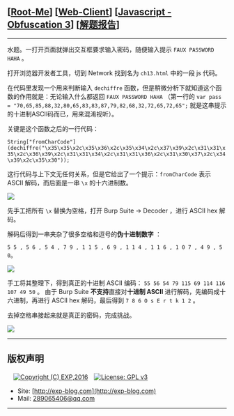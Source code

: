 ## [[Root-Me](https://www.root-me.org/)] [[Web-Client](https://www.root-me.org/en/Challenges/Web-Client/)] [[Javascript - Obfuscation 3](https://www.root-me.org/en/Challenges/Web-Client/Javascript-Obfuscation-3)] [[解题报告](http://exp-blog.com/2019/01/13/pid-2916/)]

------

水题。一打开页面就弹出交互框要求输入密码，随便输入提示 `FAUX PASSWORD HAHA` 。

打开浏览器开发者工具，切到 Network 找到名为 `ch13.html` 中的一段 js 代码。

在代码里发现一个用来判断输入 `dechiffre` 函数，但是稍微分析下就知道这个函数的作用就是：无论输入什么都返回 `FAUX PASSWORD HAHA` （第一行的 `var pass = "70,65,85,88,32,80,65,83,83,87,79,82,68,32,72,65,72,65";` 就是这串提示的十进制ASCII码而已，用来混淆视听）。

关键是这个函数之后的一行代码：

`String["fromCharCode"](dechiffre("\x35\x35\x2c\x35\x36\x2c\x35\x34\x2c\x37\x39\x2c\x31\x31\x35\x2c\x36\x39\x2c\x31\x31\x34\x2c\x31\x31\x36\x2c\x31\x30\x37\x2c\x34\x39\x2c\x35\x30"));` 

这行代码与上下文无任何关系，但是它给出了一个提示：`fromCharCode` 表示 ASCII 解码，而后面是一串 `\x` 的十六进制数。

![](https://github.com/lyy289065406/CTF-Solving-Reports/blob/master/rootme/Web-Client/%5B08%5D%20%5B30P%5D%20Javascript%20-%20Obfuscation%203/imgs/01.png)

先手工把所有 `\x` 替换为空格，打开 Burp Suite -> Decoder ，进行 ASCII hex 解码。

解码后得到一串夹杂了很多空格和逗号的**伪十进制数字** ： 

`5 5 , 5 6 , 5 4 , 7 9 , 1 1 5 , 6 9 , 1 1 4 , 1 1 6 , 1 0 7 , 4 9 , 5 0`。

![](https://github.com/lyy289065406/CTF-Solving-Reports/blob/master/rootme/Web-Client/%5B08%5D%20%5B30P%5D%20Javascript%20-%20Obfuscation%203/imgs/02.png)

手工将其整理下，得到真正的十进制 ASCII 编码： `55 56 54 79 115 69 114 116 107 49 50` 。
由于 Burp Suite **不支持**直接对**十进制 ASCII** 进行解码，先编码成十六进制，再进行 ASCII hex 解码，最后得到 `7 8 6 O s E r t k 1 2` 。

去掉空格串接起来就是真正的密码，完成挑战。

![](https://github.com/lyy289065406/CTF-Solving-Reports/blob/master/rootme/Web-Client/%5B08%5D%20%5B30P%5D%20Javascript%20-%20Obfuscation%203/imgs/03.png)

------

## 版权声明

　[![Copyright (C) EXP,2016](https://img.shields.io/badge/Copyright%20(C)-EXP%202016-blue.svg)](http://exp-blog.com)　[![License: GPL v3](https://img.shields.io/badge/License-GPL%20v3-blue.svg)](https://www.gnu.org/licenses/gpl-3.0)
  

- Site: [http://exp-blog.com](http://exp-blog.com) 
- Mail: <a href="mailto:289065406@qq.com?subject=[EXP's Github]%20Your%20Question%20（请写下您的疑问）&amp;body=What%20can%20I%20help%20you?%20（需要我提供什么帮助吗？）">289065406@qq.com</a>


------
